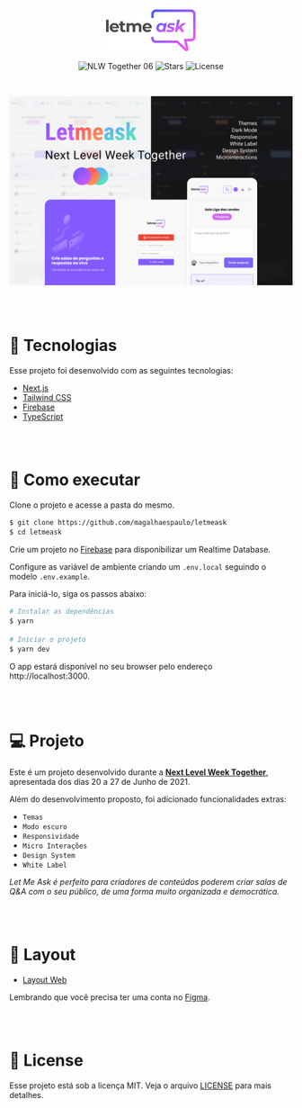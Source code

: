 <p align="center">
  <img alt="Letmeask" src=".github/logo.svg" width="160px">
</p>

<p align="center">
  <img src="https://img.shields.io/static/v1?label=NLW&message=06&color=8257E5&labelColor=000000" alt="NLW Together 06" />

  <img src="https://img.shields.io/github/stars/magalhaespaulo/letmeask?label=stars&message=MIT&color=8257E5&labelColor=000000" alt="Stars">

  <img  src="https://img.shields.io/static/v1?label=license&message=MIT&color=8257E5&labelColor=000000" alt="License">
</p>

<br>

<p align="center">
    <img alt="Letmeask" src=".github/cover.png" />
</p>

<br><br>

# 🧪 Tecnologias

Esse projeto foi desenvolvido com as seguintes tecnologias:

- [Next.js](https://nextjs.org/)
- [Tailwind CSS](https://tailwindcss.com/)
- [Firebase](https://firebase.google.com/)
- [TypeScript](https://www.typescriptlang.org/)

<br><br>

# 🚀 Como executar

Clone o projeto e acesse a pasta do mesmo.

```bash
$ git clone https://github.com/magalhaespaulo/letmeask
$ cd letmeask
```

Crie um projeto no [Firebase](https://firebase.google.com/) para disponibilizar um Realtime Database.

Configure as variável de ambiente criando um `.env.local` seguindo o modelo `.env.example`.

Para iniciá-lo, siga os passos abaixo:

```bash
# Instalar as dependências
$ yarn

# Iniciar o projeto
$ yarn dev
```

O app estará disponível no seu browser pelo endereço http://localhost:3000.

<br><br>

# 💻 Projeto

Este é um projeto desenvolvido durante a **[Next Level Week Together](https://nextlevelweek.com/)**, apresentada dos dias 20 a 27 de Junho de 2021.

Além do desenvolvimento proposto, foi adicionado funcionalidades extras:

- `Temas`
- `Modo escuro`
- `Responsividade`
- `Micro Interações`
- `Design System`
- `White Label`

_Let Me Ask é perfeito para criadores de conteúdos poderem criar salas de Q&A com o seu público, de uma forma muito organizada e democrática._

<br><br>

# 🎨 Layout

- [Layout Web](https://www.figma.com/community/file/1009824839797878169/Letmeask)

Lembrando que você precisa ter uma conta no [Figma](http://figma.com/).

<br><br>

# 📝 License

Esse projeto está sob a licença MIT. Veja o arquivo [LICENSE](LICENSE) para mais detalhes.
